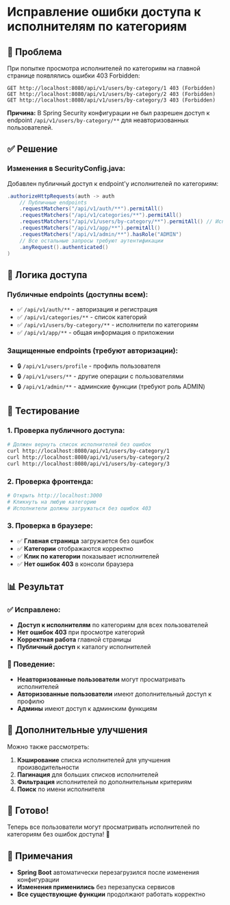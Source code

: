 # Исправление ошибки доступа к исполнителям по категориям

## 🐛 Проблема

При попытке просмотра исполнителей по категориям на главной странице появлялись ошибки 403 Forbidden:

```
GET http://localhost:8080/api/v1/users/by-category/1 403 (Forbidden)
GET http://localhost:8080/api/v1/users/by-category/2 403 (Forbidden)
GET http://localhost:8080/api/v1/users/by-category/3 403 (Forbidden)
```

**Причина:** В Spring Security конфигурации не был разрешен доступ к endpoint `/api/v1/users/by-category/**` для неавторизованных пользователей.

## ✅ Решение

### Изменения в SecurityConfig.java:

Добавлен публичный доступ к endpoint'у исполнителей по категориям:

```java
.authorizeHttpRequests(auth -> auth
    // Публичные endpoints
    .requestMatchers("/api/v1/auth/**").permitAll()
    .requestMatchers("/api/v1/categories/**").permitAll()
    .requestMatchers("/api/v1/users/by-category/**").permitAll() // Исполнители по категориям доступны всем
    .requestMatchers("/api/v1/app/**").permitAll()
    .requestMatchers("/api/v1/admin/**").hasRole("ADMIN")
    // Все остальные запросы требуют аутентификации
    .anyRequest().authenticated()
)
```

## 🔧 Логика доступа

### Публичные endpoints (доступны всем):
- ✅ `/api/v1/auth/**` - авторизация и регистрация
- ✅ `/api/v1/categories/**` - список категорий
- ✅ `/api/v1/users/by-category/**` - исполнители по категориям
- ✅ `/api/v1/app/**` - общая информация о приложении

### Защищенные endpoints (требуют авторизации):
- 🔒 `/api/v1/users/profile` - профиль пользователя
- 🔒 `/api/v1/users/**` - другие операции с пользователями
- 🔒 `/api/v1/admin/**` - админские функции (требуют роль ADMIN)

## 🧪 Тестирование

### 1. Проверка публичного доступа:
```bash
# Должен вернуть список исполнителей без ошибок
curl http://localhost:8080/api/v1/users/by-category/1
curl http://localhost:8080/api/v1/users/by-category/2
curl http://localhost:8080/api/v1/users/by-category/3
```

### 2. Проверка фронтенда:
```bash
# Открыть http://localhost:3000
# Кликнуть на любую категорию
# Исполнители должны загружаться без ошибок 403
```

### 3. Проверка в браузере:
- ✅ **Главная страница** загружается без ошибок
- ✅ **Категории** отображаются корректно
- ✅ **Клик по категории** показывает исполнителей
- ✅ **Нет ошибок 403** в консоли браузера

## 📊 Результат

### ✅ Исправлено:
- **Доступ к исполнителям** по категориям для всех пользователей
- **Нет ошибок 403** при просмотре категорий
- **Корректная работа** главной страницы
- **Публичный доступ** к каталогу исполнителей

### 🎯 Поведение:
- **Неавторизованные пользователи** могут просматривать исполнителей
- **Авторизованные пользователи** имеют дополнительный доступ к профилю
- **Админы** имеют доступ к админским функциям

## 🔄 Дополнительные улучшения

Можно также рассмотреть:

1. **Кэширование** списка исполнителей для улучшения производительности
2. **Пагинация** для больших списков исполнителей
3. **Фильтрация** исполнителей по дополнительным критериям
4. **Поиск** по имени исполнителя

## 🎉 Готово!

Теперь все пользователи могут просматривать исполнителей по категориям без ошибок доступа! 🚀

## 📝 Примечания

- **Spring Boot** автоматически перезагрузился после изменения конфигурации
- **Изменения применились** без перезапуска сервисов
- **Все существующие функции** продолжают работать корректно
